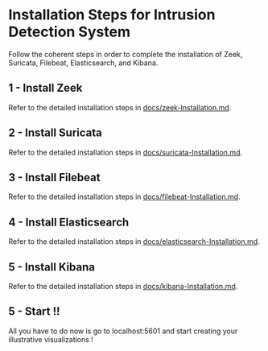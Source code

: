 # Installation Steps for Intrusion Detection System

Follow the coherent steps in order to complete the installation of Zeek, Suricata, Filebeat, Elasticsearch, and Kibana.

## 1 - Install Zeek

Refer to the detailed installation steps in [docs/zeek-Installation.md](docs/zeek-Installation.md).

## 2 - Install Suricata

Refer to the detailed installation steps in [docs/suricata-Installation.md](docs/suricata-Installation.md).

## 3 - Install Filebeat

Refer to the detailed installation steps in [docs/filebeat-Installation.md](docs/filebeat-Installation.md).

## 4 - Install Elasticsearch

Refer to the detailed installation steps in [docs/elasticsearch-Installation.md](docs/elasticsearch-Installation.md).

## 5 - Install Kibana

Refer to the detailed installation steps in [docs/kibana-Installation.md](docs/kibana-Installation.md).

## 5 - Start !!

All you have to do now is go to localhost:5601 and start  creating your illustrative visualizations !